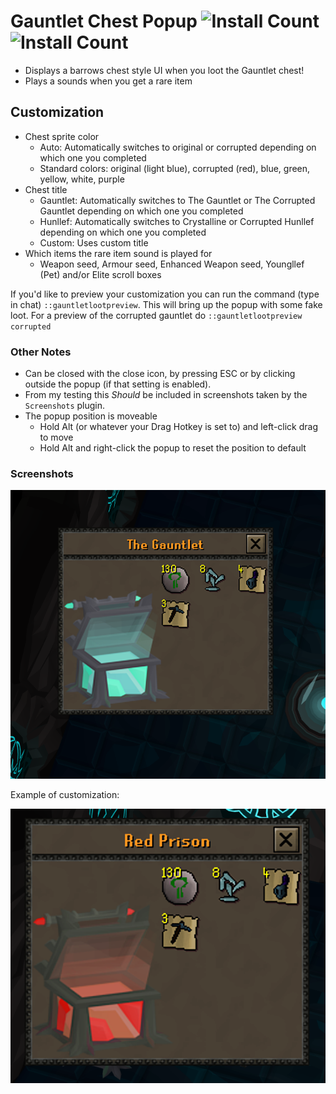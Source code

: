# Gauntlet Chest Popup ![Install Count](https://img.shields.io/endpoint?url=https://api.runelite.net/pluginhub/shields/installs/plugin/gauntlet-chest-popup) ![Install Count](https://img.shields.io/endpoint?url=https://api.runelite.net/pluginhub/shields/rank/plugin/gauntlet-chest-popup)

- Displays a barrows chest style UI when you loot the Gauntlet chest!
- Plays a sounds when you get a rare item

## Customization

- Chest sprite color
  - Auto: Automatically switches to original or corrupted depending on which one you completed
  - Standard colors: original (light blue), corrupted (red), blue, green, yellow, white, purple
- Chest title
  - Gauntlet: Automatically switches to The Gauntlet or The Corrupted Gauntlet depending on which one you completed
  - Hunllef: Automatically switches to Crystalline or Corrupted Hunllef depending on which one you completed
  - Custom: Uses custom title
- Which items the rare item sound is played for
  - Weapon seed, Armour seed, Enhanced Weapon seed, Youngllef (Pet) and/or Elite scroll boxes

If you'd like to preview your customization you can run the command (type in chat) `::gauntletlootpreview`.
This will bring up the popup with some fake loot.
For a preview of the corrupted gauntlet do `::gauntletlootpreview corrupted`

### Other Notes

- Can be closed with the close icon, by pressing ESC or by clicking outside the popup (if that setting is enabled).
- From my testing this *Should* be included in screenshots taken by the `Screenshots` plugin.
- The popup position is moveable
  - Hold Alt (or whatever your Drag Hotkey is set to) and left-click drag to move
  - Hold Alt and right-click the popup to reset the position to default

### Screenshots

![image](/readme_pic.png)

Example of customization:

![image](/readme_pic_2.png)
